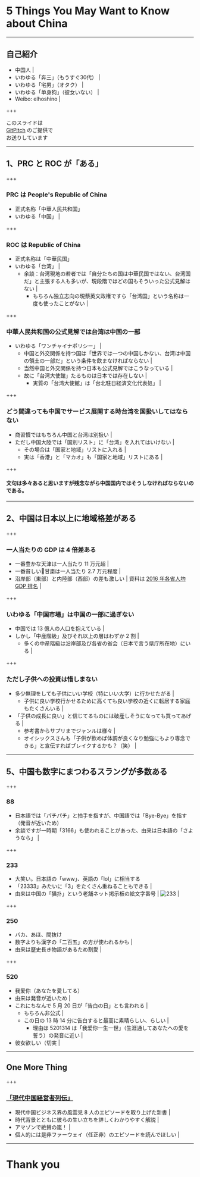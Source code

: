 # 5 Things You May Want to Know about China

---

## 自己紹介
- 中国人 |
- いわゆる「奔三」（もうすぐ30代） |
- いわゆる「宅男」（オタク） |
- いわゆる「单身狗」（彼女いない） |
- Weibo: elhoshino |

+++

このスライドは  
[GitPitch](https://gitpitch.com) のご提供で  
お送りしています

---

## 1、PRC と ROC が「ある」

+++

### PRC は People's Republic of China
- 正式名称「中華人民共和国」
- いわゆる「中国」 |

+++

### ROC は Republic of China
- 正式名称は「中華民国」
- いわゆる「台湾」 |
  - 余談：台湾現地の若者では「自分たちの国は中華民国ではない、台湾国だ」と主張する人も多いが、現段階ではどの国もそういった公式見解はない |
    - もちろん独立志向の現蔡英文政権ですら「台湾国」という名称は一度も使ったことがない |

+++

### 中華人民共和国の公式見解では台湾は中国の一部
- いわゆる「ワンチャイナポリシー」 |
  - 中国と外交関係を持つ国は「世界では一つの中国しかない、台湾は中国の領土の一部だ」という条件を飲まなければならない |
  - 当然中国と外交関係を持つ日本も公式見解ではこうなっている |
  - 故に「台湾大使館」たるものは日本では存在しない |
    - 実質の「台湾大使館」は「台北駐日経済文化代表処」 |

+++

### どう間違っても中国でサービス展開する時台湾を国扱いしてはならない
- 商習慣ではもちろん中国と台湾は別扱い |
- ただし中国大陸では「国別リスト」に「台湾」を入れてはいけない |
  - その場合は「国家と地域」リストに入れる |
  - 実は「香港」と「マカオ」も「国家と地域」リストにある |

+++

#### 文句は多々あると思いますが残念ながら中国国内ではそうしなければならないのである。

---

## 2、中国は日本以上に地域格差がある

+++

### 一人当たりの GDP は 4 倍差ある
- 一番豊かな天津は一人当たり 11 万元超 |
- 一番貧しい甘粛は一人当たり 2.7 万元程度 |
- 沿岸部（東部）と内陸部（西部）の差も激しい |
資料は [2016 年各省人均 GDP 排名](http://www.mnw.cn/news/china/1552000.html) |

+++

### いわゆる「中国市場」は中国の一部に過ぎない
- 中国では 13 億人の人口を抱えている |
- しかし「中産階級」及びそれ以上の層はわずか 2 割 |
  - 多くの中産階級は沿岸部及び各省の省会（日本で言う県庁所在地）にいる |

+++

### ただし子供への投資は惜しまない
- 多少無理をしても子供にいい学校（特にいい大学）に行かせたがる |
  - 子供に良い学校行かせるために高くても良い学校の近くに転居する家庭もたくさんいる |
- 「子供の成長に良い」と信じてるものには破産しそうになっても買ってあげる |
  - 参考書からサプリまでジャンルは様々 |
  - オイシックスさんも「子供が飲めば体調が良くなり勉強にもより専念できる」と宣伝すればブレイクするかも？（笑） |

---

## 5、中国も数字にまつわるスラングが多数ある

+++

### 88

- 日本語では「パチパチ」と拍手を指すが、中国語では「Bye-Bye」を指す（発音が近いため）
- 余談ですが一時期「3166」も使われることがあった、由来は日本語の「さようなら」 |

+++

### 233

- 大笑い。日本語の「www」、英語の「lol」に相当する
- 「23333」みたいに「3」をたくさん重ねることもできる |
- 由来は中国の「猫扑」という老舗ネット掲示板の絵文字番号 |
![233](http://www.linglingfa.net/new/face/233.gif) |

+++

### 250

- バカ、あほ、間抜け
- 数字よりも漢字の「二百五」の方が使われるかも |
- 由来は歴史長き物語があるため割愛 |

+++

### 520

- 我爱你（あなたを愛してる）
- 由来は発音が近いため |
- これにちなんで 5 月 20 日が「告白の日」とも言われる |
  - もちろん非公式 |
  - この日の 13 時 14 分に告白すると最高に素晴らしい、らしい |
    - 理由は 5201314 は「我爱你一生一世」（生涯通してあなたへの愛を誓う）の発音に近い |
- 彼女欲しい（切実 |

---

## One More Thing

+++

### [「現代中国経営者列伝」](https://www.amazon.co.jp/dp/4061386131/)
- 現代中国ビジネス界の風雲児 8 人のエピソードを取り上げた新書 |
- 時代背景とともに彼らの生い立ちを詳しくわかりやすく解説 |
- アマゾンで絶賛の嵐！ |
- 個人的には是非ファーウェイ（任正非）のエピソードを読んでほしい |

---

# Thank you